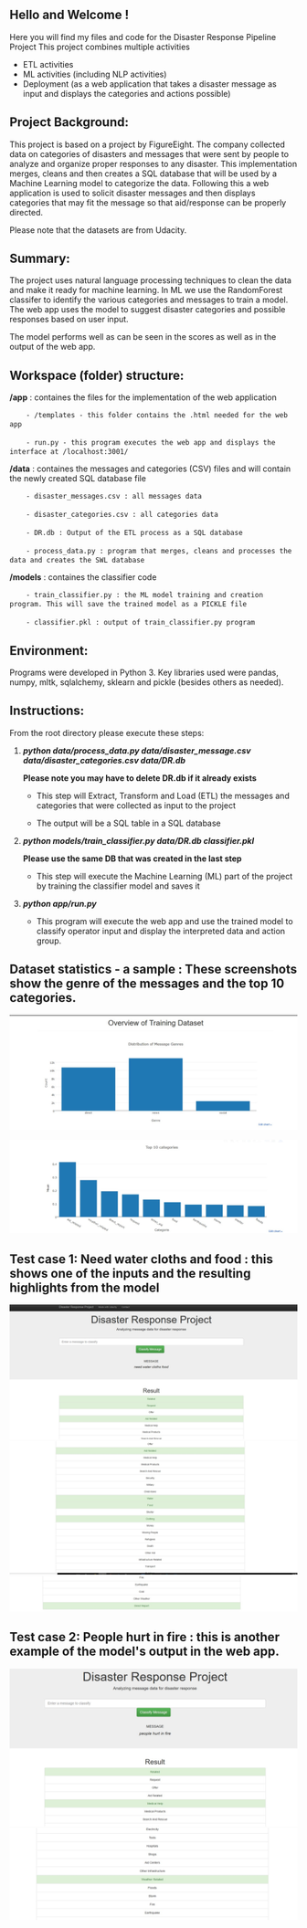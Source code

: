 ## Hello and Welcome !
Here you will find my files and code for the Disaster Response Pipeline Project
This project combines multiple activities
  - ETL activities
  - ML activities (including NLP activities)
  - Deployment (as a web application that takes a disaster message as input and displays the categories and actions possible)
    
## Project Background:
  This project is based on a project by FigureEight. The company collected data on categories of disasters and messages that were sent by people to analyze and organize proper responses to any disaster.
  This implementation merges, cleans and then creates a SQL database that will be used by a Machine Learning model to categorize the data.
  Following this a web application is used to solicit disaster messages and then displays categories that may fit the message so that aid/response can be properly directed. 
  
  Please note that the datasets are from Udacity.
  
## Summary: 
  The project uses natural language processing techniques to clean the data and make it ready for machine learning. In ML we use the RandomForest classifer to identify the various categories and messages to train a model. 
  The web app uses the model to suggest disaster categories and possible responses based on user input.
  
  The model performs well as can be seen in the scores as well as in the output of the web app. 
    
 ## Workspace (folder) structure:
 
   **/app** : containes the files for the implementation of the web application
   
        - /templates - this folder contains the .html needed for the web app
   
        - run.py - this program executes the web app and displays the interface at /localhost:3001/
 
   **/data** : containes the messages and categories (CSV) files and will contain the newly created SQL database file
        
        - disaster_messages.csv : all messages data
        
        - disaster_categories.csv : all categories data
        
        - DR.db : Output of the ETL process as a SQL database
        
        - process_data.py : program that merges, cleans and processes the data and creates the SWL database
 
   **/models** : containes the classifier code
   
        - train_classifier.py : the ML model training and creation program. This will save the trained model as a PICKLE file
        
        - classifier.pkl : output of train_classifier.py program
        
        
## Environment:
  Programs were developed in Python 3. Key libraries used were pandas, numpy, mltk, sqlalchemy, sklearn and pickle (besides others as needed). 
  
  
## Instructions:
  From the root directory please execute these steps:
  1.  **_python data/process_data.py data/disaster_message.csv data/disaster_categories.csv data/DR.db_** 
  
      **Please note you may have to delete DR.db if it already exists**
      
      - This step will Extract, Transform and Load (ETL) the messages and categories that were collected as input to the project
      
      - The output will be a SQL table in a SQL database
      
  2.  _**python models/train_classifier.py data/DR.db classifier.pkl**_
  
      **Please use the same DB that was created in the last step**
      
      - This step will execute the Machine Learning (ML) part of the project by training the classifier model and saves it
      
  3.  **_python app/run.py_**
      
      - This program will execute the web app and use the trained model to classify operator input and display the interpreted data and action group.
 

## Dataset statistics - a sample : These screenshots show the genre of the messages and the top 10 categories.
![Dataset Overview](screenshots/dataset_overview.jpg)

![Disaster Categories](screenshots/top10.jpg)

## Test case 1: Need water cloths and food : this shows one of the inputs and the resulting highlights from the model

![case_1_1](screenshots/need_water_cloths_food_1.jpg)
![case_1_2](screenshots/need_water_cloths_food_2.jpg)
![case_1_3](screenshots/need_water_cloths_food_3.jpg)

## Test case 2: People hurt in fire : this is another example of the model's output in the web app.

![case_2_1](screenshots/people_hurt_in_fire_1.jpg)
![case_2_1](screenshots/people_hurt_in_fire_2.jpg)




